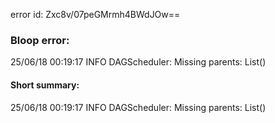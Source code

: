 error id: Zxc8v/07peGMrmh4BWdJOw==
### Bloop error:

25/06/18 00:19:17 INFO DAGScheduler: Missing parents: List()
#### Short summary: 

25/06/18 00:19:17 INFO DAGScheduler: Missing parents: List()
